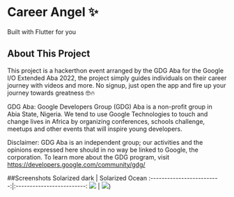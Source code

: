 # Career Angel ✨

Built with Flutter for you

## About This Project

This project is a hackerthon event arranged by the GDG Aba for the Google I/O Extended Aba 2022, the project simply guides individuals on their career journey with videos and more. No signup, just open the app and fire up your journey towards greatness 🤓🔥

GDG Aba:
Google Developers Group (GDG) Aba is a non-profit group in Abia State, Nigeria. We tend to use Google Technologies to touch and change lives in Africa by organizing conferences, schools challenge, meetups and other events that will inspire young developers.

Disclaimer: GDG Aba is an independent group; our activities and the opinions expressed here should in no way be linked to Google, the corporation. To learn more about the GDG program, visit https://developers.google.com/community/gdg/

##Screenshots
Solarized dark             |  Solarized Ocean
:-------------------------:|:-------------------------:
![]([image](https://github.com/zubisofts/career_angel/blob/master/assets/files/a67565d3-9285-4efe-bd05-1b5b5b1cec89.jpg?raw=true))  |  ![]([]([image](https://github.com/zubisofts/career_angel/blob/master/assets/files/9c19e077-79db-488e-9c7c-285c94777c7e.jpg?raw=true))))
